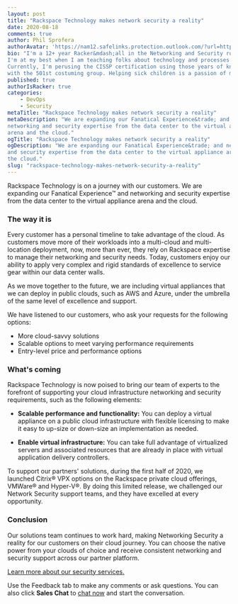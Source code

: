 ```yaml
---
layout: post
title: "Rackspace Technology makes network security a reality"
date: 2020-08-18
comments: true
author: Phil Sprofera
authorAvatar: 'https://nam12.safelinks.protection.outlook.com/?url=https%3A%2F%2Fmedia-exp1.licdn.com%2Fdms%2Fimage%2FC4D03AQEqRloibv206w%2Fprofile-displayphoto-shrink_100_100%2F0%3Fe%3D1603324800%26v%3Dbeta%26t%3DVccxZYcP1H4xef2V5l5PnE4ug_fFTSA0yLR-W07LXjE&data=02%7C01%7Ccat.lookabaugh%40RACKSPACE.COM%7Cafff862224344a46a28508d84552eb8b%7C570057f473ef41c8bcbb08db2fc15c2b%7C0%7C0%7C637335569727849616&sdata=YIp%2BFr7gOWxGn31BoHTjPTHgl%2Fwc3UseifQEd1bcGz4%3D&reserved=0'
bio: "I'm a 12+ year Racker&mdash;all in the Networking and Security roles&mdash;with 20+ year experience in security field.
I'm at my best when I am teaching folks about technology and processes drawn from the years of knowledge that I have compiled over time. 
Currently, I'm perusing the CISSP certification using those years of knowledge. I enjoy volunteering my time through my affiliation
with the 501st costuming group. Helping sick children is a passion of mine, and I enjoy fund raising for Extra-Life.org and Make-a-Wish (wish.org)."
published: true
authorIsRacker: true
categories:
    - DevOps
    - Security
metaTitle: "Rackspace Technology makes network security a reality"
metaDescription: "We are expanding our Fanatical Experience&trade; and
networking and security expertise from the data center to the virtual appliance
arena and the cloud."
ogTitle: "Rackspace Technology makes network security a reality"
ogDescription: "We are expanding our Fanatical Experience&trade; and networking
and security expertise from the data center to the virtual appliance arena and
the cloud."
slug: "rackspace-technology-makes-network-security-a-reality"
---
```


Rackspace Technology is on a journey with our customers. We are expanding our
Fanatical Experience&trade; and networking and security expertise from the data
center to the virtual appliance arena and the cloud.

<!--more-->

### The way it is

Every customer has a personal timeline to take advantage of the cloud. As
customers move more of their workloads into a multi-cloud and multi-location
deployment, now, more than ever, they rely on Rackspace expertise to manage
their networking and security needs. Today, customers enjoy our ability to apply
very complex and rigid standards of excellence to service gear within our data
center walls.

As we move together to the future, we are including virtual appliances that we
can deploy in public clouds, such as AWS and Azure, under the umbrella of the
same level of excellence and support.

We have listened to our customers, who ask your requests for the following
options:

- More cloud-savvy solutions
- Scalable options to meet varying performance requirements
- Entry-level price and performance options

### What's coming

Rackspace Technology is now poised to bring our team of experts to the forefront
of supporting your cloud infrastructure networking and security requirements,
such as the following elements:

- **Scalable performance and functionality:** You can deploy a virtual appliance
  on a public cloud infrastructure with flexible licensing to make it easy to
  up-size or down-size an implementation as needed.

- **Enable virtual infrastructure:** You can take full advantage of virtualized
  servers and associated resources that are already in place with virtual
  application delivery controllers.

To support our partners' solutions, during the first half of 2020, we launched
Citrix&reg; VPX options on the Rackspace private cloud offerings, VMWare&reg;
and Hyper-V&reg;.  By doing this limited release, we challenged our Network
Security support teams, and they have excelled at every opportunity.

### Conclusion

Our solutions team continues to work hard, making Networking Security a reality
for our customers on their cloud journey. You can choose the native power from
your clouds of choice and receive consistent networking and security support
across our partner platform.

<a class="cta purple" id="cta" href="https://www.rackspace.com/security">Learn more about our security services.</a>

Use the Feedback tab to make any comments or ask questions. You can also click
**Sales Chat** to [chat now](https://www.rackspace.com/) and start the conversation.
